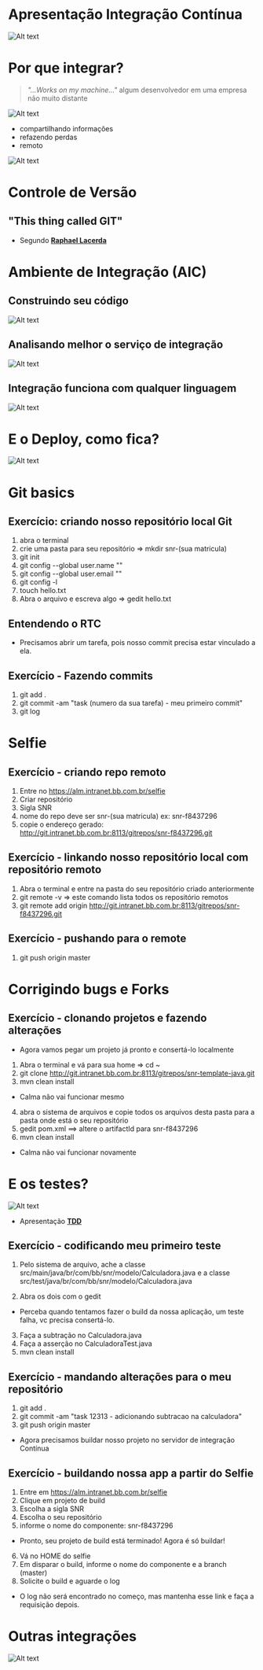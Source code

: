 # Apresentação Integração Contínua

![Alt text](img/header.png "Todo começo é triste")

# Por que integrar?

> *"...Works on my machine..."* algum desenvolvedor em uma empresa não muito distante

![Alt text](img/meme.jpg "meu dia a dia")


* compartilhando informações
* refazendo perdas
* remoto

![Alt text](img/producao.jpg "funcionou passa pra frente")

# Controle de Versão


## "This thing called GIT"

* Segundo [**Raphael Lacerda**](https://github.com/raphaelLacerda/apresentacao-git)

# Ambiente de Integração (AIC)

## Construindo seu código

![Alt text](img/construindo-codigo.png "Commit, Build and Deploy")


## Analisando melhor o serviço de integração

![Alt text](img/integracao-completa.png "Fazendo a integração completa")

## Integração funciona com qualquer linguagem

![Alt text](img/integracao-completa-js.png "Fazendo a integração completa")

# E o Deploy, como fica?

![Alt text](img/deploy.jpg "Deployando em diferentes ambientes")


# Git basics

## Exercício: criando nosso repositório local Git

1. abra o terminal
2. crie uma pasta para seu repositório => mkdir snr-(sua matricula)
3. git init
4. git	config	--global	user.name	""
5. git	config	--global	user.email	""
6. git config -l
7. touch hello.txt
8. Abra o arquivo e escreva algo => gedit hello.txt


## Entendendo o RTC

* Precisamos abrir um tarefa, pois nosso commit precisa estar vinculado a ela.


## Exercício - Fazendo commits

1. git add .
2. git commit -am "task (numero da sua tarefa) - meu primeiro commit"
3. git log


# Selfie

## Exercício - criando repo remoto

1. Entre no https://alm.intranet.bb.com.br/selfie
2. Criar repositório
3. Sigla SNR
4. nome do repo deve ser snr-(sua matricula) ex: snr-f8437296
5. copie o endereço gerado: http://git.intranet.bb.com.br:8113/gitrepos/snr-f8437296.git


## Exercício - linkando nosso repositório local com repositório remoto

1. Abra o terminal e entre na pasta do seu repositório criado anteriormente
2. git remote -v => este comando lista todos os repositório remotos
3. git remote add origin http://git.intranet.bb.com.br:8113/gitrepos/snr-f8437296.git


## Exercício - pushando para o remote

1. git push origin master


# Corrigindo bugs e Forks

## Exercício - clonando projetos e fazendo alterações

* Agora vamos pegar um projeto já pronto e consertá-lo localmente
1. Abra o terminal e vá para sua home => cd ~
2. git clone http://git.intranet.bb.com.br:8113/gitrepos/snr-template-java.git
3. mvn clean install

* Calma não vai funcionar mesmo

4. abra o sistema de arquivos e copie todos os arquivos desta pasta para a pasta onde está o seu repositório
5. gedit pom.xml ==> altere o artifactId para snr-f8437296
6. mvn clean install

* Calma não vai funcionar novamente

# E os testes?
![Alt text](img/testes.png "Fazer testes pra quê?")

* Apresentação [**TDD**](https://github.com/raphaelLacerda/apresentacao-tdd/blob/master/index.html)

## Exercício - codificando meu primeiro teste

1. Pelo sistema de arquivo, ache a classe src/main/java/br/com/bb/snr/modelo/Calculadora.java
e a classe src/test/java/br/com/bb/snr/modelo/Calculadora.java

2. Abra os dois com o gedit

* Perceba quando tentamos fazer o build da nossa aplicação, um teste falha, vc precisa consertá-lo.

3. Faça a subtração no Calculadora.java
4. Faça a asserção no CalculadoraTest.java
5. mvn clean install

## Exercício - mandando alterações para o meu repositório

1. git add .
2. git commit -am "task 12313 - adicionando subtracao na calculadora"
3. git push origin master


* Agora precisamos buildar nosso projeto no servidor de integração Contínua

## Exercício - buildando nossa app a partir do Selfie

1. Entre em https://alm.intranet.bb.com.br/selfie
2. Clique em projeto de build
3. Escolha a sigla SNR
4. Escolha o seu repositório
5. informe o nome do componente: snr-f8437296

* Pronto, seu projeto de build está terminado! Agora é só buildar!

6. Vá no HOME do selfie
7. Em disparar o build, informe o nome do componente e a branch (master)
8. Solicite o build e aguarde o log

* O log não será encontrado no começo, mas mantenha esse link e faça a requisição depois.


# Outras integrações

![Alt text](img/futuro.jpg "Tipos de Integração")